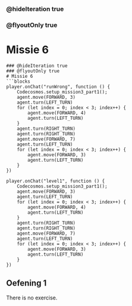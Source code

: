 ### @hideIteration true
### @flyoutOnly true
# Missie 6
```blocks
### @hideIteration true
### @flyoutOnly true
# Missie 6
```blocks
player.onChat("runWrong", function () {
    Codecosmos.setup_mission3_part1();
    agent.move(FORWARD, 3)
    agent.turn(LEFT_TURN)
    for (let index = 0; index < 3; index++) {
        agent.move(FORWARD, 4)
        agent.turn(LEFT_TURN)
    }
    agent.turn(RIGHT_TURN)
    agent.turn(RIGHT_TURN)
    agent.move(FORWARD, 7)
    agent.turn(LEFT_TURN)
    for (let index = 0; index < 3; index++) {
        agent.move(FORWARD, 3)
        agent.turn(LEFT_TURN)
    }
})
```

```template
player.onChat("level1", function () {
    Codecosmos.setup_mission3_part1();
    agent.move(FORWARD, 3)
    agent.turn(LEFT_TURN)
    for (let index = 0; index < 3; index++) {
        agent.move(FORWARD, 4)
        agent.turn(LEFT_TURN)
    }
    agent.turn(RIGHT_TURN)
    agent.turn(RIGHT_TURN)
    agent.move(FORWARD, 7)
    agent.turn(LEFT_TURN)
    for (let index = 0; index < 3; index++) {
        agent.move(FORWARD, 3)
        agent.turn(LEFT_TURN)
    }
})
```

## Oefening 1
There is no exercise.
